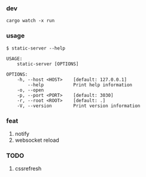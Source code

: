 ### dev
```
cargo watch -x run
```

### usage
```
$ static-server --help 

USAGE:
    static-server [OPTIONS]

OPTIONS:
    -h, --host <HOST>    [default: 127.0.0.1]
        --help           Print help information
    -o, --open
    -p, --port <PORT>    [default: 3030]
    -r, --root <ROOT>    [default: .]
    -V, --version        Print version information
```

### feat
1. notify
2. websocket reload

### TODO
1. cssrefresh
